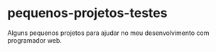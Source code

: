 # pequenos-projetos-testes
 Alguns pequenos projetos para ajudar no meu desenvolvimento com programador web.
 